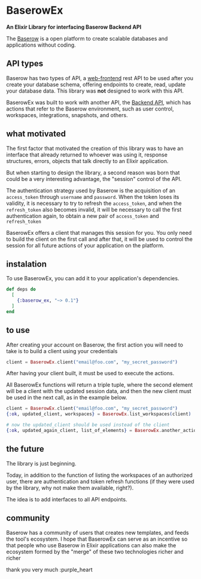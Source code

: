 # BaserowEx

**An Elixir Library for interfacing Baserow Backend API**

The [Baserow](https://baserow.io/) is a open platform to create scalable databases and applications without coding.

## API types

Baserow has two types of API, a [web-frontend]((https://baserow.io/api-docs)) rest API to be used after you create your database schema, offering endpoints to create, read, update your database data. This library was **not** designed to work with this API.

BaserowEx was built to work with another API, the [Backend API](https://api.baserow.io/api/redoc/), which has actions that refer to the Baserow environment, such as user control, workspaces, integrations, snapshots, and others.

## what motivated ##

The first factor that motivated the creation of this library was to have an interface that already returned to whoever was using it, response structures, errors, objects that talk directly to an Elixir application.

But when starting to design the library, a second reason was born that could be a very interesting advantage, the "session" control of the API.

The authentication strategy used by Baserow is the acquisition of an `access_token` through `username` and `password`. When the token loses its validity, it is necessary to try to refresh the `access_token`, and when the `refresh_token` also becomes invalid, it will be necessary to call the first authentication again, to obtain a new pair of `access_token` and `refresh_token`

BaserowEx offers a client that manages this session for you. You only need to build the client on the first call and after that, it will be used to control the session for all future actions of your application on the platform.

## instalation ##

To use BaserowEx, you can add it to your application's dependencies.

```elixir
def deps do
  [
    {:baserow_ex, "~> 0.1"}
  ]
end
```

## to use ##

After creating your account on Baserow, the first action you will need to take is to build a client using your credentials

```elixir
client = BaserowEx.client("email@foo.com", "my_secret_password")
```

After having your client built, it must be used to execute the actions.

All BaserowEx functions will return a triple tuple, where the second element will be a client with the updated session data, and then the new client must be used in the next call, as in the example below.

```elixir
client = BaserowEx.client("email@foo.com", "my_secret_password")
{:ok, updated_client, workspaces} = BaserowEx.list_workspaces(client)

# now the updated_client should be used instead of the client
{:ok, updated_again_client, list_of_elements} = BaserowEx.another_action(updated_client)
```

## the future ##

The library is just beginning.

Today, in addition to the function of listing the workspaces of an authorized user, there are authentication and token refresh functions (if they were used by the library, why not make them available, right?).

The idea is to add interfaces to all API endpoints.

## community ##

Baserow has a community of users that creates new templates, and feeds the tool's ecosystem. I hope that BaserowEx can serve as an incentive so that people who use Baserow in Elixir applications can also make the ecosystem formed by the "merge" of these two technologies richer and richer

thank you very much :purple_heart